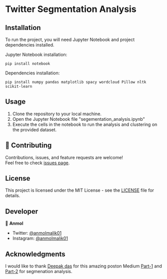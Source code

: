 # Twitter Segmentation Analysis


## Installation

To run the project, you will need Jupyter Notebook and project dependencies installed.

Jupyter Notebook installation:
```
pip install notebook
```

Dependencies installation:
```
pip install numpy pandas matplotlib spacy wordcloud Pillow nltk scikit-learn
```

## Usage

1. Clone the repository to your local machine.
2. Open the Jupyter Notebook file "segementation_analysis.ipynb"
4. Execute the cells in the notebook to run the analysis and clustering on the provided dataset.

## 🤝 Contributing

Contributions, issues, and feature requests are welcome!<br />Feel free to check [issues page](https://github.com/anmolmalik01/segmentation-analysis/issues). 

## License

This project is licensed under the MIT License - see the [LICENSE](LICENSE) file for details.


## Developer

👤 **Anmol**

* Twitter: [@anmolmalik01](https://twitter.com/anmolmalik01)
* Instagram: [@anmolmalik01](https://www.instagram.com/anmolmalik01/)


## Acknowledgments

I would like to thank [Deepak das](https://medium.com/@deepakdas_13693) for this amazing poston Medium [Part-1](https://towardsdatascience.com/social-media-sentiment-analysis-49b395771197) and [Part-2](https://towardsdatascience.com/social-media-sentiment-analysis-part-ii-bcacca5aaa39) for segmenation analysis.